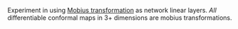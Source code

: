 Experiment in using [Mobius
transformation](https://en.wikipedia.org/wiki/M%C3%B6bius_transformation#Higher_dimensions) as network linear layers. *All*
differentiable conformal maps in 3+ dimensions are mobius transformations.


